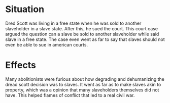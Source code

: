 # Situation

Dred Scott was living in a free state when he was sold to another slaveholder in a slave state. After this, he sued the court. This court case argued the question can a slave be sold to another slaveholder while said slave in a free state. The case even went as far to say that slaves should not even be able to sue in american courts. 

# Effects

Many abolitionists were furious about how degrading and dehumanizing the dread scott decision was to slaves. It went as far as to make slaves akin to property, which was a opinion that many slaveholders themselves did not have. This helped flames of conflict that led to a real civil war.
